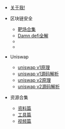 * [关于我!](./docs/me.md)
  
* 区块链安全

  * [靶场合集](./docs/靶场合集.md)
  * [Damn defi全解](./docs/bachangwp/Damn-defi题解.md)
  * [](./docs/c-3算法.md)
  * [](./docs/c-4操作系统.md)

* Uniswap

  * [uniswap v1原理](./docs/Defi/uniswap/uniswapv1原理.md)
  * [uniswap v1源码解析](./docs/Defi/uniswap/uniswapv1源码解析.md)
  * [uniswap v2原理](./docs/Defi/uniswap/uniswapv2原理.md)
  * [uniswap v2源码解析](./docs/Defi/uniswap/uniswapv2源码解析.md)
  
* 资源合集

  * [资料篇](./docs/一些优质资料.md)
  * [工具篇](./docs/一些好用的工具.md)
  * [视频篇](./docs/一些好用的工具.md)
